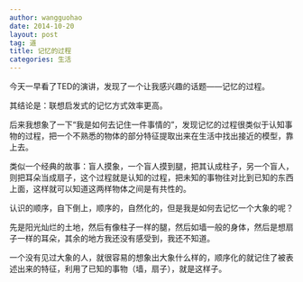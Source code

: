```yaml
---
author: wangguohao
date: 2014-10-20
layout: post
tag: 道
title: 记忆的过程
categories: 生活
---
```


今天一早看了TED的演讲，发现了一个让我感兴趣的话题——记忆的过程。

其结论是：联想启发式的记忆方式效率更高。

后来我想象了一下“我是如何去记住一件事情的”，发现记忆的过程很类似于认知事物的过程，把一个不熟悉的物体的部分特征提取出来在生活中找出接近的模型，靠上去。

类似一个经典的故事：盲人摸象，一个盲人摸到腿，把其认成柱子，另一个盲人，则把耳朵当成扇子，这个过程就是认知的过程，把未知的事物往对比到已知的东西上面，这样就可以知道这两样物体之间是有共性的。

认识的顺序，自下倒上，顺序的，自然化的，但是我是如何去记忆一个大象的呢？

先是阳光灿烂的土地，然后有像柱子一样的腿，然后如墙一般的身体，然后是想扇子一样的耳朵，其余的地方我还没有感受到，我还不知道。

一个没有见过大象的人，就很容易的想象出大象什么样的，顺序化的就记住了被表述出来的特征，利用了已知的事物（墙，扇子），就是这样子。


